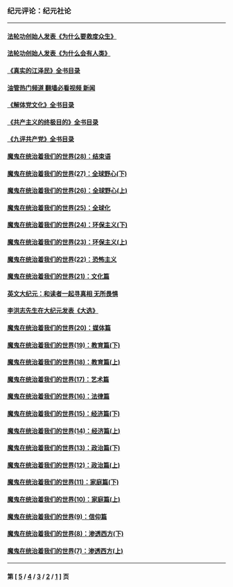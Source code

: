 ### 纪元评论：纪元社论
---
#### [法轮功创始人发表《为什么要救度众生》](../../pages/nsc422/n13975246.md?08050330) 
#### [法轮功创始人发表《为什么会有人类》](../../pages/nsc422/n13912117.md?08050330) 
#### [《真实的江泽民》全书目录](../../pages/nsc422/n13721399.md?08050330) 
#### [油管热门频道 翻墙必看视频 新闻](ok?08050330)
#### [《解体党文化》全书目录](../../pages/nsc422/n13721157.md?08050330) 
#### [《共产主义的终极目的》全书目录](../../pages/nsc422/n13721048.md?08050330) 
#### [《九评共产党》全书目录](../../pages/nsc422/n13708085.md?08050330) 
#### [魔鬼在统治着我们的世界(28)：结束语](../../pages/nsc422/n10936246.md?08050330) 
#### [魔鬼在统治着我们的世界(27)：全球野心(下)](../../pages/nsc422/n10928319.md?08050330) 
#### [魔鬼在统治着我们的世界(26)：全球野心(上)](../../pages/nsc422/n10900318.md?08050330) 
#### [魔鬼在统治着我们的世界(25)：全球化](../../pages/nsc422/n10788205.md?08050330) 
#### [魔鬼在统治着我们的世界(24)：环保主义(下)](../../pages/nsc422/n10695307.md?08050330) 
#### [魔鬼在统治着我们的世界(23)：环保主义(上)](../../pages/nsc422/n10688613.md?08050330) 
#### [魔鬼在统治着我们的世界(22)：恐怖主义](../../pages/nsc422/n10614727.md?08050330) 
#### [魔鬼在统治着我们的世界(21)：文化篇](../../pages/nsc422/n10597706.md?08050330) 
#### [英文大纪元：和读者一起寻真相 无所畏惧](../../pages/nsc422/n12542027.md?08050330) 
#### [李洪志先生在大纪元发表《大选》](../../pages/nsc422/n12534746.md?08050330) 
#### [魔鬼在统治着我们的世界(20)：媒体篇](../../pages/nsc422/n10586579.md?08050330) 
#### [魔鬼在统治着我们的世界(19)：教育篇(下)](../../pages/nsc422/n10564808.md?08050330) 
#### [魔鬼在统治着我们的世界(18)：教育篇(上)](../../pages/nsc422/n10526970.md?08050330) 
#### [魔鬼在统治着我们的世界(17)：艺术篇](../../pages/nsc422/n10499093.md?08050330) 
#### [魔鬼在统治着我们的世界(16)：法律篇](../../pages/nsc422/n10485969.md?08050330) 
#### [魔鬼在统治着我们的世界(15)：经济篇(下)](../../pages/nsc422/n10469975.md?08050330) 
#### [魔鬼在统治着我们的世界(14)：经济篇(上)](../../pages/nsc422/n10457370.md?08050330) 
#### [魔鬼在统治着我们的世界(13)：政治篇(下)](../../pages/nsc422/n10448270.md?08050330) 
#### [魔鬼在统治着我们的世界(12)：政治篇(上)](../../pages/nsc422/n10444576.md?08050330) 
#### [魔鬼在统治着我们的世界(11)：家庭篇(下)](../../pages/nsc422/n10440961.md?08050330) 
#### [魔鬼在统治着我们的世界(10)：家庭篇(上)](../../pages/nsc422/n10435448.md?08050330) 
#### [魔鬼在统治着我们的世界(9)：信仰篇](../../pages/nsc422/n10432159.md?08050330) 
#### [魔鬼在统治着我们的世界(8)：渗透西方(下)](../../pages/nsc422/n10429603.md?08050330) 
#### [魔鬼在统治着我们的世界(7)：渗透西方(上)](../../pages/nsc422/n10426013.md?08050330) 

---
#### 第 [ [5](./5.md?08050330) / [4](./4.md?08050330) / [3](./3.md?08050330) / [2](./2.md?08050330) / [1](./1.md?08050330) ] 页
